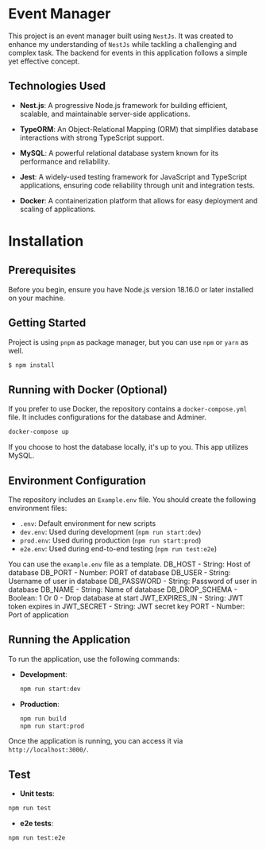 # Event Manager

This project is an event manager built using `NestJs`. It was created to enhance my understanding of `NestJs` while tackling a challenging and complex task. The backend for events in this application follows a simple yet effective concept.

## Technologies Used

- **Nest.js**: A progressive Node.js framework for building efficient, scalable, and maintainable server-side applications.

- **TypeORM**: An Object-Relational Mapping (ORM) that simplifies database interactions with strong TypeScript support.

- **MySQL**: A powerful relational database system known for its performance and reliability.

- **Jest**: A widely-used testing framework for JavaScript and TypeScript applications, ensuring code reliability through unit and integration tests.

- **Docker**: A containerization platform that allows for easy deployment and scaling of applications.

# Installation

## Prerequisites

Before you begin, ensure you have Node.js version 18.16.0 or later installed on your machine.

## Getting Started

Project is using `pnpm` as package manager, but you can use `npm` or `yarn` as well.
```bash
$ npm install
```

## Running with Docker (Optional)

If you prefer to use Docker, the repository contains a `docker-compose.yml` file. It includes configurations for the database and Adminer.

```bash
docker-compose up
```

If you choose to host the database locally, it's up to you. This app utilizes MySQL.

## Environment Configuration

The repository includes an `Example.env` file. You should create the following environment files:

- `.env`: Default environment for new scripts
- `dev.env`: Used during development (`npm run start:dev`)
- `prod.env`: Used during production (`npm run start:prod`)
- `e2e.env`: Used during end-to-end testing (`npm run test:e2e`)

You can use the `example.env` file as a template.
DB_HOST - String: Host of database
DB_PORT - Number: PORT of database
DB_USER - String: Username of user in database
DB_PASSWORD - String: Password of user in database
DB_NAME - String: Name of database
DB_DROP_SCHEMA - Boolean: 1 Or 0 - Drop database at start
JWT_EXPIRES_IN - String: JWT token expires in
JWT_SECRET - String: JWT secret key
PORT - Number: Port of application
## Running the Application

To run the application, use the following commands:

- **Development**:

  ```bash
  npm run start:dev
  ```

- **Production**:

  ```bash
  npm run build
  npm run start:prod
  ```

Once the application is running, you can access it via `http://localhost:3000/`.

## Test

- **Unit tests**:
```bash
npm run test
```
- **e2e tests**:
```bash
npm run test:e2e
```
